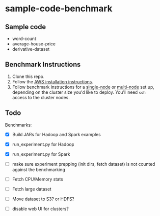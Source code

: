 # sample-code-benchmark

## Sample code

- word-count
- average-house-price
- derivative-dataset

## Benchmark Instructions


1. Clone this repo.
1. Follow the [AWS installation instructions](installation/AWS.md). 
1. Follow benchmark instructions for a [single-node](installation/SINGLE-NODE.md) or [multi-node](installation/MULTI-NODE.md) set up, depending on the cluster size you'd like to deploy. You'll need `ssh` access to the cluster nodes.

## Todo


Benchmarks:

- [x] Build JARs for Hadoop and Spark examples
- [x] run_experiment.py for Hadoop
- [x] run_experiment.py for Spark
- [ ] make sure experiment prepping (init dirs, fetch dataset) is not counted against the benchmarking 
- [ ] Fetch CPU/Memory stats
- [ ] Fetch large dataset
- [ ] Move dataset to S3? or HDFS?
- [ ] disable web UI for clusters?


